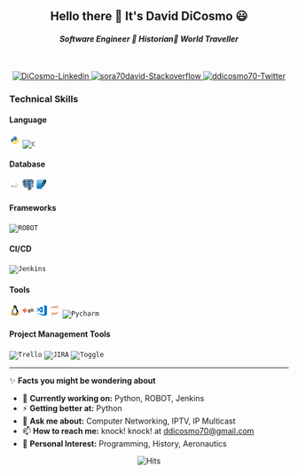 <h2 align="center">Hello there 👋 It's David DiCosmo 😃 </h2>
<h4 align="center"><i>Software Engineer 🌱 Historian🌱 World Traveller</i></h4>
<br>
<p align="center">
  <a href="https://www.linkedin.com/in/ddicosmo" target="_blank">
  <img alt="DiCosmo-Linkedin" src="https://cdn4.iconfinder.com/data/icons/social-messaging-ui-color-shapes-2-free/128/social-linkedin-circle-512.png" width="30" height="30" >
  </a>

  <a href="https://stackoverflow.com/u/14381353" target="_blank">
  <img alt="sora70david-Stackoverflow" src="https://cdn2.iconfinder.com/data/icons/social-icons-color/512/stackoverflow-512.png" width="30" height="30" >
  </a>

  <a href="https://twitter.com/ddicosmo70" target="_blank">
    <img alt="ddicosmo70-Twitter" src="https://image.flaticon.com/icons/svg/124/124021.svg" width="30" height="30" >
  </a>
</p>

<p align="center">

### Technical Skills

#### Language

<code><img title="python" height="20" src="https://raw.githubusercontent.com/github/explore/80688e429a7d4ef2fca1e82350fe8e3517d3494d/topics/python/python.png"></code> <code><img title="c" height="20" src="https://img.icons8.com/color/48/000000/c-programming.png"/></code>

#### Database

</code> <code><img title="MySQL" height="20" src="https://raw.githubusercontent.com/github/explore/80688e429a7d4ef2fca1e82350fe8e3517d3494d/topics/mysql/mysql.png"></code> <code><img title="PostgreSQL" height="20" src="https://raw.githubusercontent.com/github/explore/80688e429a7d4ef2fca1e82350fe8e3517d3494d/topics/postgresql/postgresql.png"></code> <code><img title="SQLite" height="20" src="https://raw.githubusercontent.com/github/explore/2d218e3aa252dc90eef269b34eeec1fbd15dc07e/topics/sqlite/sqlite.png"></code>

#### Frameworks

</code> <code><img title="ROBOT" height="20" src="https://raw.robotframework.org"></code>

#### CI/CD

</code> <code><img title="Jenkins" height="20" src="https://www.jenkins.io/g"></code>


#### Tools

</code> <code><img title="Linux" height="20" src="https://raw.githubusercontent.com/github/explore/80688e429a7d4ef2fca1e82350fe8e3517d3494d/topics/linux/linux.png"></code> <code><img title="git" height="20" src="https://raw.githubusercontent.com/github/explore/80688e429a7d4ef2fca1e82350fe8e3517d3494d/topics/git/git.png"></code> <code><img title="vs-code" height="20" src="https://raw.githubusercontent.com/github/explore/80688e429a7d4ef2fca1e82350fe8e3517d3494d/topics/visual-studio-code/visual-studio-code.png"></code> <code><img title="Jupyter Notebook"  height="20" src="https://raw.githubusercontent.com/github/explore/80688e429a7d4ef2fca1e82350fe8e3517d3494d/topics/jupyter-notebook/jupyter-notebook.png"></code> <code><img title="Pycharm" height="20" src="https://upload.wikimedia.org/wikipedia/commons/a/a1/PyCharm_Logo.svg"></code>

#### Project Management Tools

<code><img title="Trello" height="20" src="https://image.flaticon.com/icons/svg/2762/2762537.svg"></code> <code><img title="JIRA" height="20" src="https://d29fhpw069ctt2.cloudfront.net/icon/image/38823/preview.svg"></code> <code><img title="Toggle" height="20" src="https://services.garmin.com/appsLibraryBusinessServices_v0/rest/apps/83f14afb-dbba-4ec4-9de5-279404102e11/icon/ff12a1a6-8a10-4c75-8ee2-9f610d10bf51"></code>


</p>

---

:sparkles: **Facts you might be wondering about**

- 🔭 **Currently working on:** Python, ROBOT, Jenkins
- ⚡ **Getting better at:** Python
- 💬 **Ask me about:** Computer Networking, IPTV, IP Multicast
- 📫 **How to reach me:** knock! knock! at ddicosmo70@gmail.com
- :purple_heart: **Personal Interest:** Programming, History, Aeronautics

<p align="center">
<img src="https://hitcounter.pythonanywhere.com/count/tag.svg?url=https%3A%2F%2Fgithub.com%2Fdarkprinx%2Fdarkprinx%2Fblob%2Fmaster%2FREADME.md" alt="Hits">
</p>
